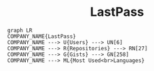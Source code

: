 <h1 align="center">LastPass</h1>

```mermaid
graph LR
COMPANY_NAME{LastPass}
COMPANY_NAME ---> U{Users} ---> UN[6]
COMPANY_NAME ---> R{Repositories} ---> RN[27]
COMPANY_NAME ---> G{Gists} ---> GN[258]
COMPANY_NAME ---> ML{Most Used<br>Languages}
```
